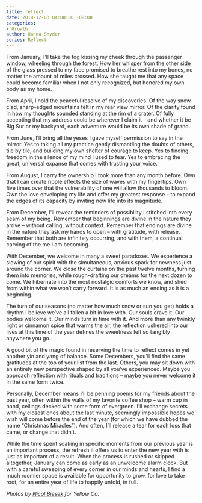 ```yaml
---
title: reflect
date: 2018-12-03 04:00:00 -08:00
categories:
- Growth
author: Hanna Snyder
series: Reflect
---
```


From January,
I’ll take the fog kissing my cheek through the passenger window, wheeling through the forest. How her whisper from the other side of the glass pressed to my face promised to breathe rest into my bones, no matter the amount of miles crossed. How she taught me that any space could become familiar when I not only recognized, but honored my own body as my home.

From April,
I hold the peaceful resolve of my discoveries. Of the way snow-clad, sharp-edged mountains felt in my rear view mirror. Of the clarity found in how my thoughts sounded standing at the rim of a crater. Of fully accepting that my address could be wherever I claim it – and whether it be Big Sur or my backyard, each adventure would be its own shade of grand.

From June,
I’ll bring all the yeses I gave myself permission to say in the mirror. Yes to taking all my practice gently dismantling the doubts of others, tile by tile, and building my own shelter of courage to keep. Yes to finding freedom in the silence of my mind I used to fear. Yes to embracing the great, universal expanse that comes with trusting your voice.

From August,
I carry the ownership I took more than any month before. Own that I can create ripple effects the size of waves with my fingertips. Own five times over that the vulnerability of one will allow thousands to bloom. Own the love enveloping my life and offer my greatest response – to expand the edges of its capacity by inviting new life into its magnitude.

From December,
I’ll rewear the reminders of possibility I stitched into every seam of my being. Remember that beginnings are divine in the nature they arrive – without calling, without context. Remember that endings are divine in the nature they ask my hands to open – with gratitude, with release. Remember that both are infinitely occurring, and with them, a continual carving of the me I am becoming.













With December, we welcome in many a sweet paradoxes. We experience a slowing of our spirit with the simultaneous, anxious spark for newness just around the corner. We close the curtains on the past twelve months, turning them into memories, while rough-drafting our dreams for the next dozen to come. We hibernate into the most nostalgic comforts we know, and shed from within what we won’t carry forward. It is as much an ending as it is a beginning.

The turn of our seasons (no matter how much snow or sun you get) holds a rhythm I believe we’ve all fallen a bit in love with. Our souls crave it. Our bodies welcome it. Our minds turn in time with it. And more than any twinkly light or cinnamon spice that warms the air, the reflection ushered into our lives at this time of the year defines the sweetness felt so tangibly anywhere you go. 

A good bit of the magic found in reserving the time to reflect comes in yet another yin and yang of balance. Some Decembers, you’ll find the same gratitudes at the top of your list from the last. Others, you may sit down with an entirely new perspective shaped by all you’ve experienced. Maybe you approach reflection with rituals and traditions – maybe you never welcome it in the same form twice. 

Personally, December means I’ll be penning poems for my friends about the past year, often within the walls of my favorite coffee shop – warm cup in hand, ceilings decked with some form of evergreen. I’ll exchange secrets with my closest ones about the last minute, seemingly impossible hopes we wish will come before the end of the year (for which we have dubbed the name “Christmas Miracles”). And often, I’ll release a tear for each loss that came, or change that didn’t.

While the time spent soaking in specific moments from our previous year is an important process, the refresh it offers us to enter the new year with is just as important of a result. When the process is rushed or skipped altogether, January can come as early as an unwelcome alarm clock. But with a careful sweeping of every corner in our minds and hearts, I find a much roomier space is available for opportunity to grow, for love to take root, for an entire year of life to happily unfold, in full.

_Photos by [Nicol Biesek](https://nicolbiesek.com/) for Yellow Co._